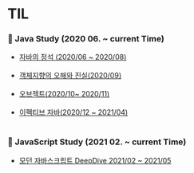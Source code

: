 # TIL



### 🚀 Java Study (2020 06. ~ current Time)



- <a href="https://github.com/HyunSung-Na/TIL/tree/master/Books/%EC%9E%90%EB%B0%94%EC%9D%98%20%EC%A0%95%EC%84%9D">
  자바의 정석 (2020/06 ~ 2020/08)
  </a>
  </br>
  </br>
- <a href="https://github.com/HyunSung-Na/TIL/tree/master/Books/%EA%B0%9D%EC%B2%B4%EC%A7%80%ED%96%A5%EC%9D%98%20%EC%82%AC%EC%8B%A4%EA%B3%BC%20%EC%98%A4%ED%95%B4">
  객체지향의 오해와 진실(2020/09)
  </a>
  </br>
  </br>
- <a href="https://github.com/HyunSung-Na/TIL/tree/master/Books/%EC%98%A4%EB%B8%8C%EC%A0%9D%ED%8A%B8">
  오브젝트(2020/10~ 2020/11)
  </a>
  </br>
  </br>
- <a href="https://github.com/HyunSung-Na/TIL/tree/master/Books/EffectiveJava">
  이펙티브 자바(2020/12 ~ 2021/04)
  </a>
  </br>
  </br>



### 🚀 JavaScript Study (2021 02. ~ current Time)

- [모던 자바스크립트 DeepDive 2021/02 ~ 2021/05](https://github.com/HyunSung-Na/TIL/tree/master/JavaScript)


